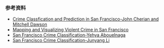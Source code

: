 ### 参考资料

- [Crime Classfication and Prediction in San Francisco-John Cherian and Mitchell Dawson](http://xueshu.baidu.com/usercenter/paper/show?paperid=89e47d629557c8408d0d0fcdf05e59fb) 
- [Mapping and Visualizing Violent Crime in San Francisco](https://www.kaggle.com/mircat/violent-crime-mapping/output)
- [San Francisco Crime Classification-Yehya Abouelnaga](http://arxiv.org/pdf/1607.03626)
- [San Francisco Crime Classification-Junyang Li](http://xueshu.baidu.com/usercenter/paper/show?paperid=1fef97858c6dfa66d97676aa2b275093&site=xueshu_se)